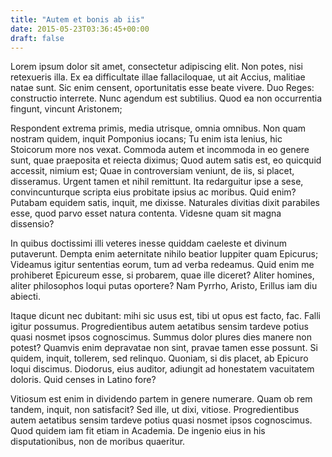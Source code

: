 ```yaml
---
title: "Autem et bonis ab iis"
date: 2015-05-23T03:36:45+00:00
draft: false
---
```


Lorem ipsum dolor sit amet, consectetur adipiscing elit. Non potes, nisi
retexueris illa. Ex ea difficultate illae fallaciloquae, ut ait Accius,
malitiae natae sunt. Sic enim censent, oportunitatis esse beate vivere. Duo
Reges: constructio interrete. Nunc agendum est subtilius. Quod ea non
occurrentia fingunt, vincunt Aristonem;

Respondent extrema primis, media utrisque, omnia omnibus. Non quam nostram
quidem, inquit Pomponius iocans; Tu enim ista lenius, hic Stoicorum more nos
vexat. Commoda autem et incommoda in eo genere sunt, quae praeposita et reiecta
diximus; Quod autem satis est, eo quicquid accessit, nimium est; Quae in
controversiam veniunt, de iis, si placet, disseramus. Urgent tamen et nihil
remittunt. Ita redarguitur ipse a sese, convincunturque scripta eius probitate
ipsius ac moribus. Quid enim? Putabam equidem satis, inquit, me dixisse.
Naturales divitias dixit parabiles esse, quod parvo esset natura contenta.
Videsne quam sit magna dissensio?

In quibus doctissimi illi veteres inesse quiddam caeleste et divinum
putaverunt. Dempta enim aeternitate nihilo beatior Iuppiter quam Epicurus;
Videamus igitur sententias eorum, tum ad verba redeamus. Quid enim me
prohiberet Epicureum esse, si probarem, quae ille diceret? Aliter homines,
aliter philosophos loqui putas oportere? Nam Pyrrho, Aristo, Erillus iam diu
abiecti.

Itaque dicunt nec dubitant: mihi sic usus est, tibi ut opus est facto, fac.
Falli igitur possumus. Progredientibus autem aetatibus sensim tardeve potius
quasi nosmet ipsos cognoscimus. Summus dolor plures dies manere non potest?
Quamvis enim depravatae non sint, pravae tamen esse possunt. Si quidem, inquit,
tollerem, sed relinquo. Quoniam, si dis placet, ab Epicuro loqui discimus.
Diodorus, eius auditor, adiungit ad honestatem vacuitatem doloris. Quid censes
in Latino fore?

Vitiosum est enim in dividendo partem in genere numerare. Quam ob rem tandem,
inquit, non satisfacit? Sed ille, ut dixi, vitiose. Progredientibus autem
aetatibus sensim tardeve potius quasi nosmet ipsos cognoscimus. Quod quidem iam
fit etiam in Academia. De ingenio eius in his disputationibus, non de moribus
quaeritur.

